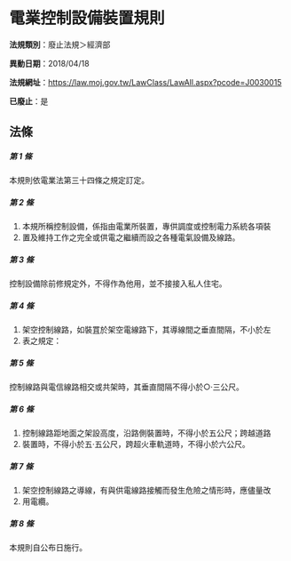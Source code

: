 # 電業控制設備裝置規則

**法規類別**：廢止法規＞經濟部

**異動日期**：2018/04/18  

**法規網址**：https://law.moj.gov.tw/LawClass/LawAll.aspx?pcode=J0030015

**已廢止**：是



## 法條
##### 第 1 條
本規則依電業法第三十四條之規定訂定。

##### 第 2 條
1. 本規所稱控制設備，係指由電業所裝置，專供調度或控制電力系統各項裝
1. 置及維持工作之完全或供電之繼續而設之各種電氣設備及線路。

##### 第 3 條
控制設備除前修規定外，不得作為他用，並不接接入私人住宅。

##### 第 4 條
1. 架空控制線路，如裝罝於架空電線路下，其導線間之垂直間隔，不小於左
1. 表之規定：

##### 第 5 條
控制線路與電信線路相交或共架時，其垂直間隔不得小於○‧三公尺。

##### 第 6 條
1. 控制線路距地面之架設高度，沿路側裝置時，不得小於五公尺；跨越道路
1. 裝置時，不得小於五‧五公尺，跨超火車軌道時，不得小於六公尺。

##### 第 7 條
1. 架空控制線路之導線，有與供電線路接觸而發生危險之情形時，應儘量改
1. 用電纜。

##### 第 8 條
本規則自公布日施行。


